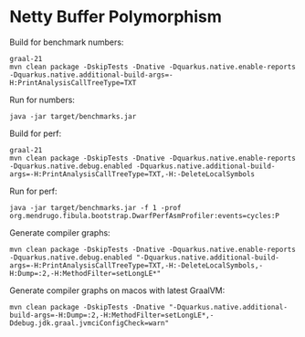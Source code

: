 # Netty Buffer Polymorphism

Build for benchmark numbers:
```shell
graal-21
mvn clean package -DskipTests -Dnative -Dquarkus.native.enable-reports -Dquarkus.native.additional-build-args=-H:PrintAnalysisCallTreeType=TXT
```

Run for numbers:
```shell
java -jar target/benchmarks.jar
```

Build for perf:
```shell
graal-21
mvn clean package -DskipTests -Dnative -Dquarkus.native.enable-reports -Dquarkus.native.debug.enabled -Dquarkus.native.additional-build-args=-H:PrintAnalysisCallTreeType=TXT,-H:-DeleteLocalSymbols
```

Run for perf:
```shell
java -jar target/benchmarks.jar -f 1 -prof org.mendrugo.fibula.bootstrap.DwarfPerfAsmProfiler:events=cycles:P
```

Generate compiler graphs:
```shell
mvn clean package -DskipTests -Dnative -Dquarkus.native.enable-reports -Dquarkus.native.debug.enabled "-Dquarkus.native.additional-build-args=-H:PrintAnalysisCallTreeType=TXT,-H:-DeleteLocalSymbols,-H:Dump=:2,-H:MethodFilter=setLongLE*"
```

Generate compiler graphs on macos with latest GraalVM:
```shell
mvn clean package -DskipTests -Dnative "-Dquarkus.native.additional-build-args=-H:Dump=:2,-H:MethodFilter=setLongLE*,-Ddebug.jdk.graal.jvmciConfigCheck=warn"
```
